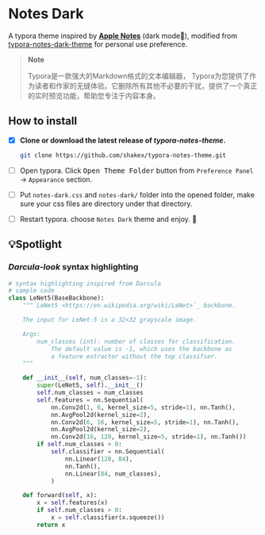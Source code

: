 # Notes Dark

A typora theme inspired by [**Apple Notes**](https://support.apple.com/guide/notes/welcome/mac) (dark mode🌚), modified from [typora-notes-dark-theme](https://github.com/adesurirey/typora-notes-dark-theme) for personal use preference. 



> **Note**
>
> Typora是一款强大的Markdown格式的文本编辑器， Typora为您提供了作为读者和作家的无缝体验。它删除所有其他不必要的干扰，提供了一个真正的实时预览功能，帮助您专注于内容本身。



## How to install

- [x] **Clone or download the latest release of *typora-notes-theme*.**

  ```bash
  git clone https://github.com/shakex/typora-notes-theme.git
  ```

- [ ] Open typora. Click <kbd>Open Theme Folder</kbd> button from `Preference Panel` -> `Appearance` section.

- [ ] Put `notes-dark.css` and `notes-dark/` folder into the opened folder, make sure your css files are directory under that directory.

- [ ] Restart typora. choose `Notes Dark` theme and enjoy. 🤗



## 💡Spotlight

### *Darcula-look* syntax highlighting

```python
# syntax highlighting inspired from Darcula
# sample code
class LeNet5(BaseBackbone):
    """`LeNet5 <https://en.wikipedia.org/wiki/LeNet>`_ backbone.

    The input for LeNet-5 is a 32×32 grayscale image.

    Args:
        num_classes (int): number of classes for classification.
            The default value is -1, which uses the backbone as
            a feature extractor without the top classifier.
    """

    def __init__(self, num_classes=-1):
        super(LeNet5, self).__init__()
        self.num_classes = num_classes
        self.features = nn.Sequential(
            nn.Conv2d(1, 6, kernel_size=5, stride=1), nn.Tanh(),
            nn.AvgPool2d(kernel_size=2),
            nn.Conv2d(6, 16, kernel_size=5, stride=1), nn.Tanh(),
            nn.AvgPool2d(kernel_size=2),
            nn.Conv2d(16, 120, kernel_size=5, stride=1), nn.Tanh())
        if self.num_classes > 0:
            self.classifier = nn.Sequential(
                nn.Linear(120, 84),
                nn.Tanh(),
                nn.Linear(84, num_classes),
            )

    def forward(self, x):
        x = self.features(x)
        if self.num_classes > 0:
            x = self.classifier(x.squeeze())
        return x
```


